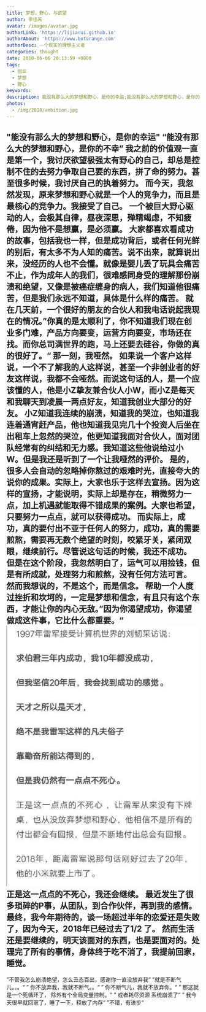 ```yaml
---
title: 梦想，野心，与欲望
author: 李佳芮
avatar: /images/avatar.jpg
authorLink: 'https://lijiarui.github.io'
authorAbout: 'https://www.botorange.com'
authorDesc: 一个现实的理想主义者
categories: thought
date: 2018-06-06 20:13:59 +0800
tags: 
  - 创业 
  - 梦想 
  - 野心
keywords: 
description: 能没有那么大的梦想和野心，是你的幸运;能没有那么大的梦想和野心，是你的不幸
photos:
  - /img/2018/ambition.jpg
---
```


"能没有那么大的梦想和野心，是你的幸运" 
“能没有那么大的梦想和野心，是你的不幸”
我之前的价值观一直是第一个，我讨厌欲望极强太有野心的自己，却总是控制不住的去努力争取自己要的东西，拼了命的努力。甚至很多时候，我讨厌自己的执着努力。
而今天，我忽然发现，原来梦想和野心就是一个人的竞争力，而且是最核心的竞争力。我接受了自己。
一个被巨大野心驱动的人，会极其自律，昼夜深思，殚精竭虑，不知疲倦，因为他不是想赢，是必须赢。
大家都喜欢看成功的故事，包括我也一样，但是成功背后，或者任何光鲜的别后，有太多不为人知的痛苦。说不出来，就算说出来，没经历的人也不会懂。就像是婴儿丢了玩具会痛苦不止，作为成年人的我们，很难感同身受的理解那份崩溃和绝望，又像是被癌症缠身的病人，我们知道他很痛苦，但是我们永远不知道，具体是什么样的痛苦。
就在几天前，一个很好的朋友的合伙人和我电话说起我现在的情况。”你真的是太顺利了，你不知道我们现在创业多门难，产品方向要变，运营方向要变，市场还在找。而你总司满世界的跑，马上还要去硅谷，你做的真的很好了。“
那一刻，我哑然。
如果说一个客户这样说，一个不了解我的人这样说，甚至一个非创业者的好友这样说，我都不会哑然。而说这句话的人，是一个应该懂的人，他是小Z挚友兼合伙人小W，而小Z是每天和我聊天到凌晨一两点好友，知道我创业大部分的好友。
小Z知道我连续的崩溃，知道我的哭泣，也知道我连着通宵赶产品，他也知道我见完几十个投资人后坐在出租车上忽然的哭泣，他更知道我面对合伙人，面对团队经常有的纠结和无力感。我知道这些他说给过小W。但是我还是听到了一个让我哑然的评价。
是的，很多人会自动的忽略掉你熬过的艰难时光，直接夸大的说你的成果。实际上，大家也乐于这样去宣扬。因为这样的宣扬，才能说明，实际上却是存在，稍微努力一点，加上机遇就能取得不错成果的案例。大家也希望，只要努力一点点，就可以获得成功。
而实际上，成功，真的要付出不亚于任何人的努力，成功，真的需要煎熬，需要再无数个绝望的时刻，咬紧牙关，紧闭双眼，继续前行。尽管说这句话的时候，我还不成功。
但是在这个阶段，我忽然明白了，运气可以用捡钱，但是有所成就，处理努力和煎熬，没有任何方法可言。
然而我想说的，不是这个，而是信念。
帮助一个人度过挫折和坎坷的，一定是梦想和信念，有且只有这个东西，才能让你的内心无敌。”因为你渴望成功，你渴望做成这件事，它比什么都重要。“
![](/img/2018/dream.jpg)
正是这一点点的不死心，我还会继续。
最近发生了很多琐碎的P事，从团队，到合作伙伴，再到我的感情。最终，我今年期待的，谈一场超过半年的恋爱还是失败了，因为今天，2018年已经过去了1/2 了。
然而生活还是要继续的，明天该面对的东西，也是要面对的。处理完了所有的事情，身体终于吃不消了，我提前回家，睡觉。
---------------------------------
”不管我怎么崩溃绝望，怎么丑态百出，感谢你一直没放弃我“
”就是不断气儿。。。“
” 你不放弃我，我就不断气。。“
” 你不断气儿，我就不放弃你。“
” 那这就是一个死循环了， 除外有个全局变量控制。“
” 或者耗尽资源 系统崩溃了“
” 我今天很早就回家了，睡了一下，释放了内存“
”不错，有进步“
